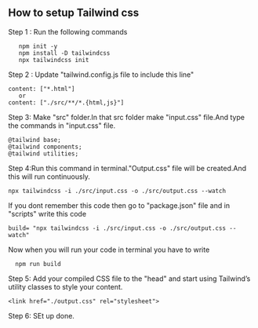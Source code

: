 ## How to setup Tailwind css

Step 1  : Run the following commands

```
   npm init -y
   npm install -D tailwindcss
   npx tailwindcss init
```

Step 2 : Update "tailwind.config.js file to include this line"

```
content: ["*.html"]
   or
content: ["./src/**/*.{html,js}"]
```

Step 3: Make "src" folder.In that src folder make "input.css" file.And type the commands in "input.css" file.

```
@tailwind base;
@tailwind components;
@tailwind utilities;
```

Step 4:Run this command in terminal."Output.css" file will be created.And this will run continuously.

```
npx tailwindcss -i ./src/input.css -o ./src/output.css --watch
```

If you dont remember this code then go to "package.json" file and in "scripts" write this code 

```
build= "npx tailwindcss -i ./src/input.css -o ./src/output.css --watch"
```
Now when you will run your code in terminal 
you have to write 

```
  npm run build
```

Step 5: Add your compiled CSS file to the "head" and start using Tailwind’s utility classes to style your content.

```
<link href="./output.css" rel="stylesheet">
```
Step 6: SEt up done.

